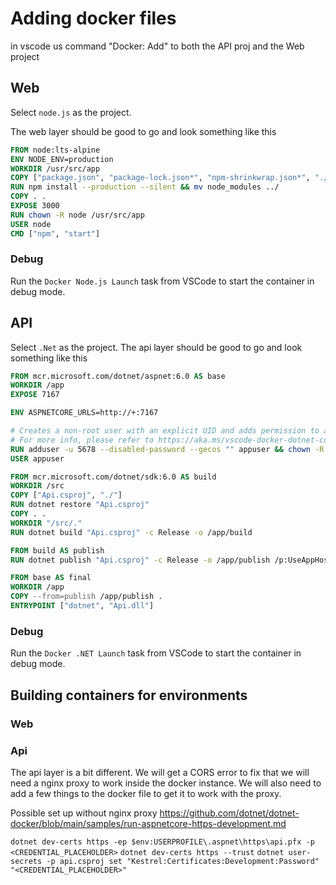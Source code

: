 # Adding docker files

in vscode us command "Docker: Add" to both the API proj and the Web project

## Web
Select `node.js` as the project. 

The web layer should be good to go and look something like this

```dockerfile
FROM node:lts-alpine
ENV NODE_ENV=production
WORKDIR /usr/src/app
COPY ["package.json", "package-lock.json*", "npm-shrinkwrap.json*", "./"]
RUN npm install --production --silent && mv node_modules ../
COPY . .
EXPOSE 3000
RUN chown -R node /usr/src/app
USER node
CMD ["npm", "start"]
```

### Debug
Run the `Docker Node.js Launch` task from VSCode to start the container in debug mode.
## API
Select `.Net` as the project. 
The api layer should be good to go and look something like this

```dockerfile
FROM mcr.microsoft.com/dotnet/aspnet:6.0 AS base
WORKDIR /app
EXPOSE 7167

ENV ASPNETCORE_URLS=http://+:7167

# Creates a non-root user with an explicit UID and adds permission to access the /app folder
# For more info, please refer to https://aka.ms/vscode-docker-dotnet-configure-containers
RUN adduser -u 5678 --disabled-password --gecos "" appuser && chown -R appuser /app
USER appuser

FROM mcr.microsoft.com/dotnet/sdk:6.0 AS build
WORKDIR /src
COPY ["Api.csproj", "./"]
RUN dotnet restore "Api.csproj"
COPY . .
WORKDIR "/src/."
RUN dotnet build "Api.csproj" -c Release -o /app/build

FROM build AS publish
RUN dotnet publish "Api.csproj" -c Release -o /app/publish /p:UseAppHost=false

FROM base AS final
WORKDIR /app
COPY --from=publish /app/publish .
ENTRYPOINT ["dotnet", "Api.dll"]
```

### Debug
Run the `Docker .NET Launch` task from VSCode to start the container in debug mode.



## Building containers for environments

### Web

### Api
The api layer is a bit different. We will get a CORS error to fix that we will need a nginx proxy to work inside the docker instance. We will also need to add a few things to the docker file to get it to work with the proxy.


Possible set up without nginx proxy
https://github.com/dotnet/dotnet-docker/blob/main/samples/run-aspnetcore-https-development.md


`dotnet dev-certs https -ep $env:USERPROFILE\.aspnet\https\api.pfx -p <CREDENTIAL_PLACEHOLDER>`
`dotnet dev-certs https --trust`
`dotnet user-secrets -p api.csproj set "Kestrel:Certificates:Development:Password" "<CREDENTIAL_PLACEHOLDER>"`

```dockerfile